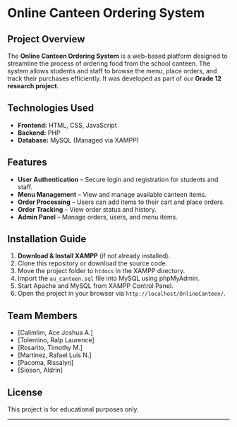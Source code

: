 # Online Canteen Ordering System

## Project Overview
The **Online Canteen Ordering System** is a web-based platform designed to streamline the process of ordering food from the school canteen. The system allows students and staff to browse the menu, place orders, and track their purchases efficiently. It was developed as part of our **Grade 12 research project**.

## Technologies Used
- **Frontend:** HTML, CSS, JavaScript  
- **Backend:** PHP  
- **Database:** MySQL (Managed via XAMPP)  

## Features
- **User Authentication** – Secure login and registration for students and staff.  
- **Menu Management** – View and manage available canteen items.  
- **Order Processing** – Users can add items to their cart and place orders.  
- **Order Tracking** – View order status and history.  
- **Admin Panel** – Manage orders, users, and menu items.  

## Installation Guide
1. **Download & Install XAMPP** (if not already installed).  
2. Clone this repository or download the source code.  
3. Move the project folder to `htdocs` in the XAMPP directory.  
4. Import the `au_canteen.sql` file into MySQL using phpMyAdmin.  
5. Start Apache and MySQL from XAMPP Control Panel.  
6. Open the project in your browser via `http://localhost/OnlineCanteen/`.  

## Team Members
- [Calimlim, Ace Joshua A.]
- [Tolentino, Ralp Laurence]   
- [Rosarito, Timothy M.]
- [Martinez, Rafael Luis N.] 
- [Pacoma, Rissalyn] 
- [Sioson, Aldrin] 

## License
This project is for educational purposes only.  

---
